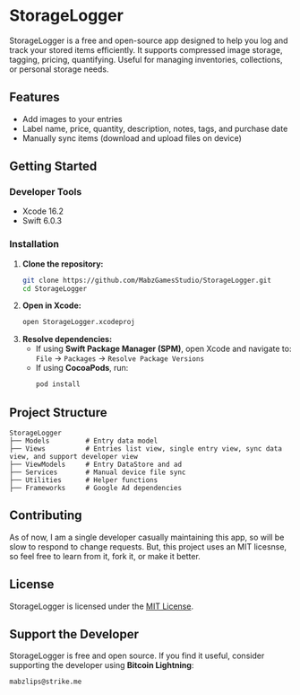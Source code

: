 # StorageLogger

StorageLogger is a free and open-source app designed to help you log and track your stored items efficiently. It supports compressed image storage, tagging, pricing, quantifying. Useful for managing inventories, collections, or personal storage needs.

## Features
- Add images to your entries
- Label name, price, quantity, description, notes, tags, and purchase date
- Manually sync items (download and upload files on device)

## Getting Started

### Developer Tools
- Xcode 16.2
- Swift 6.0.3

### Installation
1. **Clone the repository:**
   ```sh
   git clone https://github.com/MabzGamesStudio/StorageLogger.git
   cd StorageLogger
   ```
2. **Open in Xcode:**
   ```sh
   open StorageLogger.xcodeproj
   ```
3. **Resolve dependencies:**
   - If using **Swift Package Manager (SPM)**, open Xcode and navigate to:
     `File` → `Packages` → `Resolve Package Versions`
   - If using **CocoaPods**, run:
     ```sh
     pod install
     ```

## Project Structure
```
StorageLogger
├── Models         # Entry data model
├── Views          # Entries list view, single entry view, sync data view, and support developer view
├── ViewModels     # Entry DataStore and ad
├── Services       # Manual device file sync
├── Utilities      # Helper functions
├── Frameworks     # Google Ad dependencies
```

## Contributing
As of now, I am a single developer casually maintaining this app, so will be slow to respond to change requests. But, this project uses an MIT licesnse, so feel free to learn from it, fork it, or make it better.

## License
StorageLogger is licensed under the [MIT License](LICENSE).

## Support the Developer
StorageLogger is free and open source. If you find it useful, consider supporting the developer using **Bitcoin Lightning**:

```
mabzlips@strike.me
```
